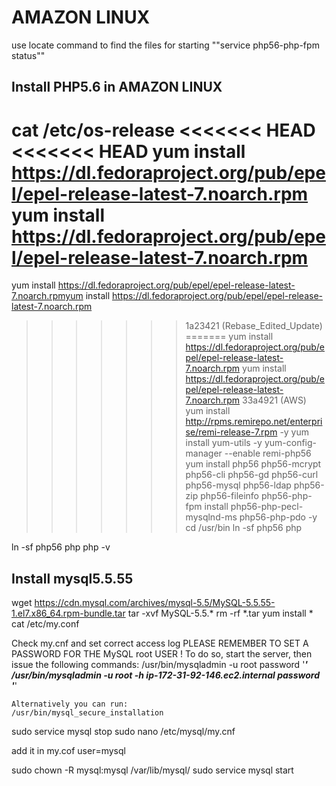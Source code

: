 # AMAZON LINUX

use locate command to find the files  for starting ""service php56-php-fpm status""


## Install PHP5.6 in AMAZON LINUX
cat /etc/os-release
<<<<<<< HEAD
<<<<<<< HEAD
yum install https://dl.fedoraproject.org/pub/epel/epel-release-latest-7.noarch.rpm
yum install https://dl.fedoraproject.org/pub/epel/epel-release-latest-7.noarch.rpm
=======
yum install https://dl.fedoraproject.org/pub/epel/epel-release-latest-7.noarch.rpmyum install https://dl.fedoraproject.org/pub/epel/epel-release-latest-7.noarch.rpm
>>>>>>> 1a23421 (Rebase_Edited_Update)
=======
yum install https://dl.fedoraproject.org/pub/epel/epel-release-latest-7.noarch.rpm
yum install https://dl.fedoraproject.org/pub/epel/epel-release-latest-7.noarch.rpm
>>>>>>> 33a4921 (AWS)
yum install http://rpms.remirepo.net/enterprise/remi-release-7.rpm -y
yum install yum-utils -y
yum-config-manager --enable remi-php56 
yum install php56 php56-mcrypt php56-cli php56-gd php56-curl php56-mysql php56-ldap php56-zip php56-fileinfo php56-php-fpm install php56-php-pecl-mysqlnd-ms php56-php-pdo -y
cd /usr/bin
ln -sf php56 php

ln -sf php56 php
php -v


## Install mysql5.5.55

wget https://cdn.mysql.com/archives/mysql-5.5/MySQL-5.5.55-1.el7.x86_64.rpm-bundle.tar
tar -xvf MySQL-5.5.*
rm -rf *.tar
yum install *
cat /etc/my.conf



Check my.cnf and set correct access log
PLEASE REMEMBER TO SET A PASSWORD FOR THE MySQL root USER !
To do so, start the server, then issue the following commands:
    /usr/bin/mysqladmin -u root password '*****'
    /usr/bin/mysqladmin -u root -h ip-172-31-92-146.ec2.internal password '*****'

    Alternatively you can run:
    /usr/bin/mysql_secure_installation



sudo service mysql stop
sudo nano /etc/mysql/my.cnf

add it in my.cof
user=mysql

sudo chown -R mysql:mysql /var/lib/mysql/
sudo service mysql start
